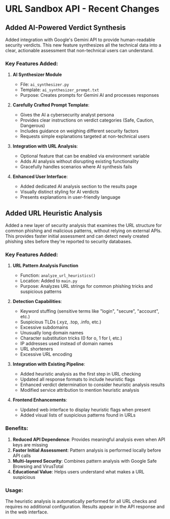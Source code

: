 # URL Sandbox API - Recent Changes

## Added AI-Powered Verdict Synthesis

Added integration with Google's Gemini API to provide human-readable security verdicts. This new feature synthesizes all the technical data into a clear, actionable assessment that non-technical users can understand.

### Key Features Added:

1. **AI Synthesizer Module**
   - File: `ai_synthesizer.py`
   - Template: `ai_synthesizer_prompt.txt`
   - Purpose: Creates prompts for Gemini AI and processes responses

2. **Carefully Crafted Prompt Template**:
   - Gives the AI a cybersecurity analyst persona
   - Provides clear instructions on verdict categories (Safe, Caution, Dangerous)
   - Includes guidance on weighing different security factors
   - Requests simple explanations targeted at non-technical users

3. **Integration with URL Analysis**:
   - Optional feature that can be enabled via environment variable
   - Adds AI analysis without disrupting existing functionality
   - Gracefully handles scenarios where AI synthesis fails

4. **Enhanced User Interface**:
   - Added dedicated AI analysis section to the results page
   - Visually distinct styling for AI verdicts
   - Presents explanations in user-friendly language

## Added URL Heuristic Analysis

Added a new layer of security analysis that examines the URL structure for common phishing and malicious patterns, without relying on external APIs. This provides faster initial assessment and can detect newly created phishing sites before they're reported to security databases.

### Key Features Added:

1. **URL Pattern Analysis Function**
   - Function: `analyze_url_heuristics()`
   - Location: Added to `main.py`
   - Purpose: Analyzes URL strings for common phishing tricks and suspicious patterns

2. **Detection Capabilities**:
   - Keyword stuffing (sensitive terms like "login", "secure", "account", etc.)
   - Suspicious TLDs (.xyz, .top, .info, etc.)
   - Excessive subdomains
   - Unusually long domain names
   - Character substitution tricks (0 for o, 1 for l, etc.)
   - IP addresses used instead of domain names
   - URL shorteners
   - Excessive URL encoding

3. **Integration with Existing Pipeline**:
   - Added heuristic analysis as the first step in URL checking
   - Updated all response formats to include heuristic flags
   - Enhanced verdict determination to consider heuristic analysis results
   - Modified service attribution to mention heuristic analysis

4. **Frontend Enhancements**:
   - Updated web interface to display heuristic flags when present
   - Added visual lists of suspicious patterns found in URLs

### Benefits:

1. **Reduced API Dependence**: Provides meaningful analysis even when API keys are missing
2. **Faster Initial Assessment**: Pattern analysis is performed locally before API calls
3. **Multi-layered Security**: Combines pattern analysis with Google Safe Browsing and VirusTotal
4. **Educational Value**: Helps users understand what makes a URL suspicious

### Usage:

The heuristic analysis is automatically performed for all URL checks and requires no additional configuration. Results appear in the API response and in the web interface.
